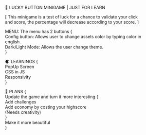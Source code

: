 🐢 LUCKY BUTTON MINIGAME | JUST FOR LEARN

[ This minigame is a test of luck for a chance to validate your click  
and score, the percentage will decrease according to your score.   ]   
  

MENU: The menu has 2 buttons {  
  Config button: Allows user to change assets color by typing color in  
  english.  
  Dark/Light Mode: Allows the user change theme.  
}  

  

🌒 LEARNINGS {  
PopUp Screen  
CSS in JS  
Responsivity  
}  
  
🦎 PLANS {  
Update the game and turn it more interesting {  
  Add challenges  
  Add economy by costing your highscore  
  (Needs creativity)  
  }  
Make it more beautiful  
}  
